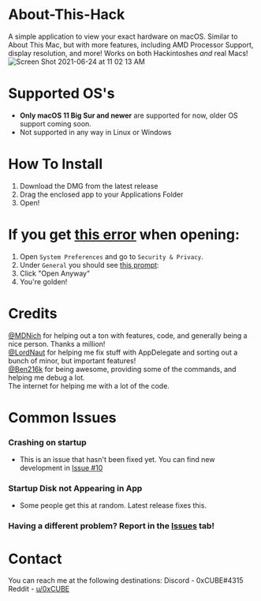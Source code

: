 # About-This-Hack
A simple application to view your exact hardware on macOS. Similar to About This Mac, but with more features, including AMD Processor Support, display resolution, and more! Works on both Hackintoshes *and* real Macs! <br>
![Screen Shot 2021-06-24 at 11 02 13 AM](https://user-images.githubusercontent.com/79278890/123286218-b8e6ec80-d4db-11eb-9ce4-7fef3bd62f82.png)


# Supported OS's
- **Only macOS 11 Big Sur and newer** are supported for now, older OS support coming soon.
- Not supported in any way in Linux or Windows

# How To Install
1) Download the DMG from the latest release
2) Drag the enclosed app to your Applications Folder
3) Open!

# If you get [this error](https://user-images.githubusercontent.com/79278890/111886978-4af4cb80-89a8-11eb-90c8-522a89abb48e.png) when opening:
1) Open `System Preferences` and go to `Security & Privacy`.
2) Under `General` you should see [this prompt](https://user-images.githubusercontent.com/79278890/111887197-c6a34800-89a9-11eb-83e2-9fd3d61e2c15.png):
3) Click "Open Anyway"
4) You're golden!

# Credits
[@MDNich](https://github.com/MDNich) for helping out a ton with features, code, and generally being a nice person. Thanks a million! <br>
[@LordNaut](https://github.com/Nautilus704) for helping me fix stuff with AppDelegate and sorting out a bunch of minor, but important features! <br>
[@Ben216k](https://github.com/Ben216k) for being awesome, providing some of the commands, and helping me debug a lot. <br>
The internet for helping me with a lot of the code.

# Common Issues
### Crashing on startup
- This is an issue that hasn't been fixed yet. You can find new development in [Issue #10](https://github.com/8itCat/About-This-Hack/issues/10)

### Startup Disk not Appearing in App
- Some people get this at random. Latest release fixes this.

### Having a different problem? Report in the [Issues](https://github.com/8itCat/About-This-Hack/issues) tab!

# Contact
You can reach me at the following destinations:
Discord - 0xCUBE#4315
Reddit - [u/0xCUBE](https://www.reddit.com/user/0xCUBE)
